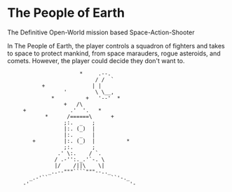 # The People of Earth
The Definitive Open-World mission based Space-Action-Shooter

In The People of Earth, the player controls a squadron of fighters and takes to space to protect mankind, from space marauders, rogue asteroids, and comets. However, the player could decide they don't want to.


                           *     .--.
                                / /  `
               +               | |
                      '         \ \__,
                  *          +   '--'  *
                      +   /\
         +              .'  '.   *
                *      /======\      +
                      ;:.  _   ;
                      |:. (_)  |
                      |:.  _   |
            +         |:. (_)  |          *
                      ;:.      ;
                    .' \:.    / `.
                   / .-'':._.'`-. \
                   |/    /||\    \|
                 _..--"""````"""--.._
           _.-'``                    ``'-._
         -'                                '-
